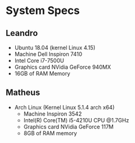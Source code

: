 # System Specs

## Leandro
+ Ubuntu 18.04 (kernel Linux 4.15)
+ Machine Dell Inspiron 7410
+ Intel Core i7-7500U
+ Graphics card NVidia GeForce 940MX
+ 16GB of RAM Memory

## Matheus
+ Arch Linux (Kernel Linux 5.1.4 arch x64)
  + Machine Inspiron 3542
  + Intel(R) Core(TM) i5-4210U CPU @1.7GHz
  + Graphics card NVidia GeForce 117M
  + 8GB of RAM memory